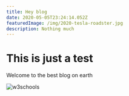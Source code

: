 ```yaml
---
title: Hey blog
date: 2020-05-05T23:24:14.052Z
featuredImage: /img/2020-tesla-roadster.jpg
description: Nothing much
---
```

# This is just a test

Welcome to the best blog on earth



![w3schools](/img/w3css.gif)